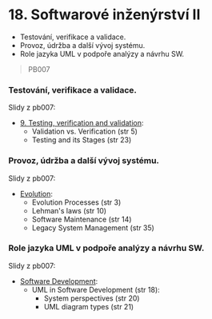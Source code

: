 # 18. Softwarové inženýrství II

* Testování, verifikace a validace.
* Provoz, údržba a další vývoj systému.
* Role jazyka UML v podpoře analýzy a návrhu SW.

> PB007

### Testování, verifikace a validace.

Slidy z pb007:

* [9. Testing, verification and validation](https://is.muni.cz/el/1433/podzim2016/PB007/um/lec/09-Testing.pdf):
  * Validation vs. Verification \(str 5\)
  * Testing and its Stages \(str 23\)

### Provoz, údržba a další vývoj systému.

Slidy z pb007:

* [Evolution](https://is.muni.cz/el/1433/podzim2016/PB007/um/lec/10-Evolution.pdf):
  * Evolution Processes \(str 3\)
  * Lehman's laws \(str 10\)
  * Software Maintenance \(str 14\)
  * Legacy System Management \(str 35\)

### Role jazyka UML v podpoře analýzy a návrhu SW.

Slidy z pb007:

* [Software Development](https://is.muni.cz/el/1433/podzim2016/PB007/um/lec/01-SoftwareDevelopment.pdf):
  * UML in Software Development \(str 18\):
    * System perspectives \(str 20\)
    * UML diagram types \(str 21\)



